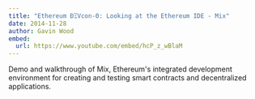 ```yaml
---
title: "Ethereum ÐΞVcon-0: Looking at the Ethereum IDE - Mix"
date: 2014-11-28
author: Gavin Wood
embed:
  url: https://www.youtube.com/embed/hcP_z_wBlaM
---
```


Demo and walkthrough of Mix, Ethereum's integrated development environment for creating and testing smart contracts and decentralized applications.
